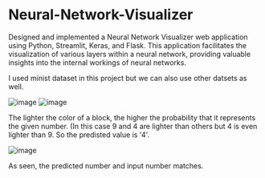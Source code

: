 # Neural-Network-Visualizer
Designed and implemented a Neural Network Visualizer web application using Python, Streamlit, Keras, and Flask. This application facilitates the visualization of various layers within a neural network, providing valuable insights into the internal workings of neural networks.

I used minist dataset in this project but we can also use other datsets as well.

![image](https://github.com/HarshithaVemuri24/Neural-Network-Visualizer/assets/91493643/bf16dce4-d397-440e-9ce8-82b1a5de28af)
![image](https://github.com/HarshithaVemuri24/Neural-Network-Visualizer/assets/91493643/7d43f5b5-90b3-4261-bd47-ad0b8c830088)

The lighter the color of a block, the higher the probability that it represents the given number. (In this case 9 and 4 are lighter than others but 4 is even lighter than 9. So the predisted value is '4'.

![image](https://github.com/HarshithaVemuri24/Neural-Network-Visualizer/assets/91493643/fc4b5fd6-73c6-4541-abca-7868da757dbe)

As seen, the predicted number and input number matches.
